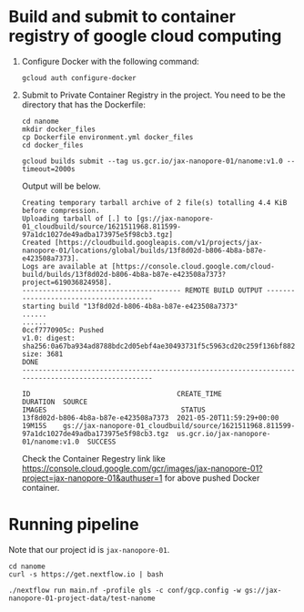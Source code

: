 # Build and submit to container registry of google cloud computing
1. Configure Docker with the following command:
    
    ```angular2html
    gcloud auth configure-docker
    ```
1. Submit to Private Container Registry in the project. You need to be the directory that has the Dockerfile:

    ```angular2html
    cd nanome
    mkdir docker_files
    cp Dockerfile environment.yml docker_files
    cd docker_files
    
    gcloud builds submit --tag us.gcr.io/jax-nanopore-01/nanome:v1.0 --timeout=2000s
    ```
    Output will be below.
    ```
    Creating temporary tarball archive of 2 file(s) totalling 4.4 KiB before compression.
    Uploading tarball of [.] to [gs://jax-nanopore-01_cloudbuild/source/1621511968.811599-97a1dc1027de49adba173975e5f98cb3.tgz]
    Created [https://cloudbuild.googleapis.com/v1/projects/jax-nanopore-01/locations/global/builds/13f8d02d-b806-4b8a-b87e-e423508a7373].
    Logs are available at [https://console.cloud.google.com/cloud-build/builds/13f8d02d-b806-4b8a-b87e-e423508a7373?project=619036824958].
    --------------------------------------- REMOTE BUILD OUTPUT ---------------------------------------
    starting build "13f8d02d-b806-4b8a-b87e-e423508a7373"
    ......
    ......
    0ccf7770905c: Pushed
    v1.0: digest: sha256:0a67ba934ad8788bdc2d05ebf4ae30493731f5c5963cd20c259f136bf882dc5f size: 3681
    DONE
    ---------------------------------------------------------------------------------------------------
    
    ID                                    CREATE_TIME                DURATION  SOURCE                                                                                         IMAGES                                 STATUS
    13f8d02d-b806-4b8a-b87e-e423508a7373  2021-05-20T11:59:29+00:00  19M15S    gs://jax-nanopore-01_cloudbuild/source/1621511968.811599-97a1dc1027de49adba173975e5f98cb3.tgz  us.gcr.io/jax-nanopore-01/nanome:v1.0  SUCCESS
   
    ```
    
    Check the Container Regestry link like https://console.cloud.google.com/gcr/images/jax-nanopore-01?project=jax-nanopore-01&authuser=1 for above pushed Docker container.

# Running pipeline

Note that our project id is `jax-nanopore-01`.



```angular2html
cd nanome
curl -s https://get.nextflow.io | bash

./nextflow run main.nf -profile gls -c conf/gcp.config -w gs://jax-nanopore-01-project-data/test-nanome
```